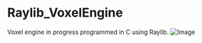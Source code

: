 # Raylib_VoxelEngine
Voxel engine in progress programmed in C using Raylib.
![Image](https://i.imgur.com/gZzZvRt.png)
